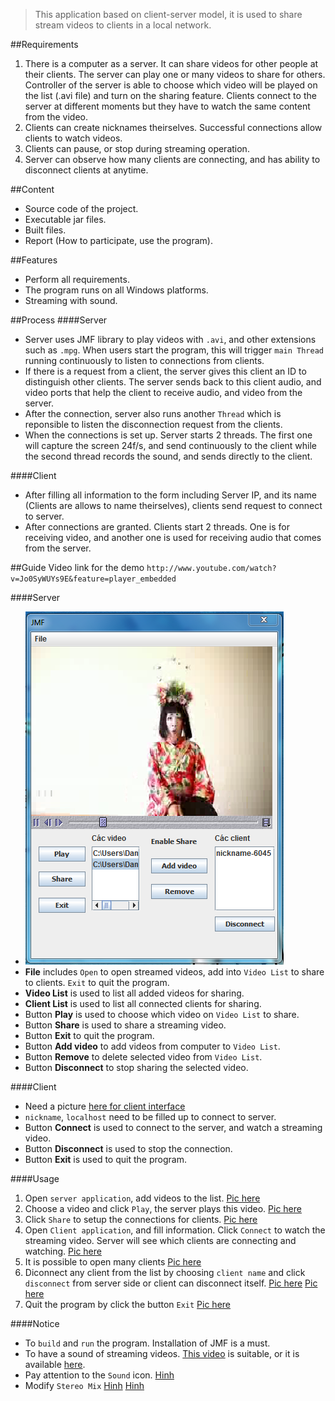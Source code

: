 > This application based on client-server model, it is used to share stream videos to clients in a local network.

##Requirements
1. There is a computer as a server. It can share videos for other people at their clients. The server can play one or many videos to share for others. Controller of the server is able to choose which video will be played on the list (.avi file) and turn on the sharing feature. Clients connect to the server at different moments but they have to watch the same content from the video.
2. Clients can create nicknames theirselves. Successful connections allow clients to watch videos.
3. Clients can pause, or stop during streaming operation.
4. Server can observe how many clients are connecting, and has ability to disconnect clients at anytime.

##Content
* Source code of the project.
* Executable jar files.
* Built files.
* Report (How to participate, use the program).

##Features
* Perform all requirements.
* The program runs on all Windows platforms.
* Streaming with sound.

##Process
####Server
* Server uses JMF library to play videos with `.avi`, and other extensions such as `.mpg`. When users start the program, this will trigger `main Thread` running continuously to listen to connections from clients.
* If there is a request from a client, the server gives this client an ID to distinguish other clients. The server sends back to this client audio, and video ports that help the client to receive audio, and video from the server.
* After the connection, server also runs another `Thread` which is reponsible to listen the disconnection request from the clients.
* When the connections is set up. Server starts 2 threads. The first one will capture the screen 24f/s, and send continuously to the client while the second thread records the sound, and sends directly to the client.

####Client
* After filling all information to the form including Server IP, and its name (Clients are allows to name theirselves), clients send request to connect to server.
* After connections are granted. Clients start 2 threads. One is for receiving video, and another one is used for receiving audio that comes from the server.

##Guide
Video link for the demo `http://www.youtube.com/watch?v=Jo0SyWUYs9E&feature=player_embedded`

####Server

* ![Server interface](../../../../images/s1.png "Server interface")
* **File** includes `Open` to open streamed videos, add into `Video List` to share to clients. `Exit` to quit the program.
* **Video List** is used to list all added videos for sharing.
* **Client List** is used to list all connected clients for sharing.
* Button **Play** is used to choose which video on `Video List` to share.
* Button **Share** is used to share a streaming video.
* Button **Exit** to quit the program.
* Button **Add video** to add videos from computer to `Video List`.
* Button **Remove** to delete selected video from `Video List`.
* Button **Disconnect** to stop sharing the selected video.

####Client

* Need a picture [here for client interface]()
* `nickname`, `localhost` need to be filled up to connect to server.
* Button **Connect** is used to connect to the server, and watch a streaming video.
* Button **Disconnect** is used to stop the connection.
* Button **Exit** is used to quit the program.

####Usage

1. Open `server application`, add videos to the list.
 [Pic here]()
2. Choose a video and click `Play`, the server plays this video.
[Pic here]()
3. Click `Share` to setup the connections for clients.
[Pic here]()
4. Open `Client application`, and fill information. Click `Connect` to watch the streaming video. Server will see which clients are connecting and watching.
[Pic here]()
5. It is possible to open many clients
[Pic here]()
6. Diconnect any client from the list by choosing `client name` and click `disconnect` from server side or client can disconnect itself.
[Pic here]()
[Pic here]()
7. Quit the program by click the button `Exit`
[Pic here]()

####Notice
* To `build` and `run` the program. Installation of JMF is a must.
* To have a sound of streaming videos. [This video](http://www.mediafire.com/?ybr1363de4sj9iw) is suitable, or it is available [here]().
* Pay attention to the `Sound` icon.
[Hinh]()
* Modify `Stereo Mix` 
[Hinh]()
[Hinh]()


